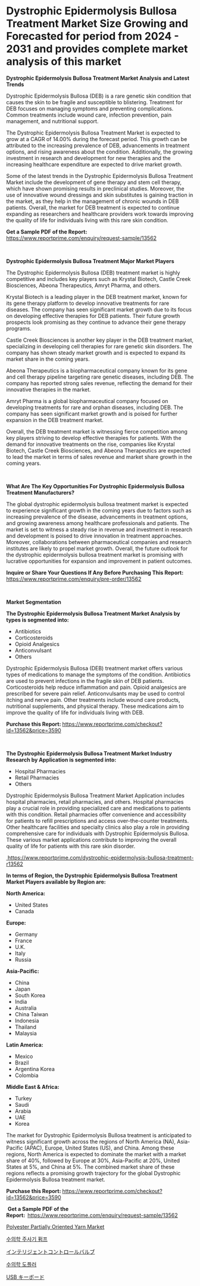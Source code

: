 <p><h1>Dystrophic Epidermolysis Bullosa Treatment Market Size Growing and Forecasted for period from 2024 - 2031 and provides complete market analysis of this market</h1></p><p><strong>Dystrophic Epidermolysis Bullosa Treatment Market Analysis and Latest Trends</strong></p>
<p><p>Dystrophic Epidermolysis Bullosa (DEB) is a rare genetic skin condition that causes the skin to be fragile and susceptible to blistering. Treatment for DEB focuses on managing symptoms and preventing complications. Common treatments include wound care, infection prevention, pain management, and nutritional support.</p><p>The Dystrophic Epidermolysis Bullosa Treatment Market is expected to grow at a CAGR of 14.00% during the forecast period. This growth can be attributed to the increasing prevalence of DEB, advancements in treatment options, and rising awareness about the condition. Additionally, the growing investment in research and development for new therapies and the increasing healthcare expenditure are expected to drive market growth.</p><p>Some of the latest trends in the Dystrophic Epidermolysis Bullosa Treatment Market include the development of gene therapy and stem cell therapy, which have shown promising results in preclinical studies. Moreover, the use of innovative wound dressings and skin substitutes is gaining traction in the market, as they help in the management of chronic wounds in DEB patients. Overall, the market for DEB treatment is expected to continue expanding as researchers and healthcare providers work towards improving the quality of life for individuals living with this rare skin condition.</p></p>
<p><strong>Get a Sample PDF of the Report:&nbsp;</strong> <a href="https://www.reportprime.com/enquiry/request-sample/13562">https://www.reportprime.com/enquiry/request-sample/13562</a></p>
<p>&nbsp;</p>
<p><strong>Dystrophic Epidermolysis Bullosa Treatment Major Market Players</strong></p>
<p><p>The Dystrophic Epidermolysis Bullosa (DEB) treatment market is highly competitive and includes key players such as Krystal Biotech, Castle Creek Biosciences, Abeona Therapeutics, Amryt Pharma, and others. </p><p>Krystal Biotech is a leading player in the DEB treatment market, known for its gene therapy platform to develop innovative treatments for rare diseases. The company has seen significant market growth due to its focus on developing effective therapies for DEB patients. Their future growth prospects look promising as they continue to advance their gene therapy programs.</p><p>Castle Creek Biosciences is another key player in the DEB treatment market, specializing in developing cell therapies for rare genetic skin disorders. The company has shown steady market growth and is expected to expand its market share in the coming years. </p><p>Abeona Therapeutics is a biopharmaceutical company known for its gene and cell therapy pipeline targeting rare genetic diseases, including DEB. The company has reported strong sales revenue, reflecting the demand for their innovative therapies in the market.</p><p>Amryt Pharma is a global biopharmaceutical company focused on developing treatments for rare and orphan diseases, including DEB. The company has seen significant market growth and is poised for further expansion in the DEB treatment market.</p><p>Overall, the DEB treatment market is witnessing fierce competition among key players striving to develop effective therapies for patients. With the demand for innovative treatments on the rise, companies like Krystal Biotech, Castle Creek Biosciences, and Abeona Therapeutics are expected to lead the market in terms of sales revenue and market share growth in the coming years.</p></p>
<p>&nbsp;</p>
<p><strong>What Are The Key Opportunities For Dystrophic Epidermolysis Bullosa Treatment Manufacturers?</strong></p>
<p><p>The global dystrophic epidermolysis bullosa treatment market is expected to experience significant growth in the coming years due to factors such as increasing prevalence of the disease, advancements in treatment options, and growing awareness among healthcare professionals and patients. The market is set to witness a steady rise in revenue and investment in research and development is poised to drive innovation in treatment approaches. Moreover, collaborations between pharmaceutical companies and research institutes are likely to propel market growth. Overall, the future outlook for the dystrophic epidermolysis bullosa treatment market is promising with lucrative opportunities for expansion and improvement in patient outcomes.</p></p>
<p><strong>Inquire or Share Your Questions If Any Before Purchasing This Report:</strong> <a href="https://www.reportprime.com/enquiry/pre-order/13562">https://www.reportprime.com/enquiry/pre-order/13562</a></p>
<p>&nbsp;</p>
<p><strong>Market Segmentation</strong></p>
<p><strong>The Dystrophic Epidermolysis Bullosa Treatment Market Analysis by types is segmented into:</strong></p>
<p><ul><li>Antibiotics</li><li>Corticosteroids</li><li>Opioid Analgesics</li><li>Anticonvulsant</li><li>Others</li></ul></p>
<p><p>Dystrophic Epidermolysis Bullosa (DEB) treatment market offers various types of medications to manage the symptoms of the condition. Antibiotics are used to prevent infections in the fragile skin of DEB patients. Corticosteroids help reduce inflammation and pain. Opioid analgesics are prescribed for severe pain relief. Anticonvulsants may be used to control itching and nerve pain. Other treatments include wound care products, nutritional supplements, and physical therapy. These medications aim to improve the quality of life for individuals living with DEB.</p></p>
<p><strong>Purchase this Report:&nbsp;</strong><a href="https://www.reportprime.com/checkout?id=13562&price=3590">https://www.reportprime.com/checkout?id=13562&price=3590</a></p>
<p>&nbsp;</p>
<p><strong>The Dystrophic Epidermolysis Bullosa Treatment Market Industry Research by Application is segmented into:</strong></p>
<p><ul><li>Hospital Pharmacies</li><li>Retail Pharmacies</li><li>Others</li></ul></p>
<p><p>Dystrophic Epidermolysis Bullosa Treatment Market Application includes hospital pharmacies, retail pharmacies, and others. Hospital pharmacies play a crucial role in providing specialized care and medications to patients with this condition. Retail pharmacies offer convenience and accessibility for patients to refill prescriptions and access over-the-counter treatments. Other healthcare facilities and specialty clinics also play a role in providing comprehensive care for individuals with Dystrophic Epidermolysis Bullosa. These various market applications contribute to improving the overall quality of life for patients with this rare skin disorder.</p></p>
<p><a href="https://www.reportprime.com/dystrophic-epidermolysis-bullosa-treatment-r13562">&nbsp;https://www.reportprime.com/dystrophic-epidermolysis-bullosa-treatment-r13562</a></p>
<p><strong>In terms of Region, the Dystrophic Epidermolysis Bullosa Treatment Market Players available by Region are:</strong></p>
<p>
    <p> <strong> North America: </strong>
        <ul>
            <li>United States</li>
            <li>Canada</li>
        </ul>
        </p> 
    <p> <strong> Europe: </strong>
        <ul>
            <li>Germany</li>
            <li>France</li>
            <li>U.K.</li>
            <li>Italy</li>
            <li>Russia</li>
        </ul>
        </p> 
    <p> <strong> Asia-Pacific: </strong>
        <ul>
            <li>China</li>
            <li>Japan</li>
            <li>South Korea</li>
            <li>India</li>
            <li>Australia</li>
            <li>China Taiwan</li>
            <li>Indonesia</li>
            <li>Thailand</li>
            <li>Malaysia</li>
        </ul>
        </p> 
    <p> <strong> Latin America: </strong>
        <ul>
            <li>Mexico</li>
            <li>Brazil</li>
            <li>Argentina Korea</li>
            <li>Colombia</li>
        </ul>
        </p> 
    <p> <strong> Middle East & Africa: </strong>
        <ul>
            <li>Turkey</li>
            <li>Saudi</li>
            <li>Arabia</li>
            <li>UAE</li>
            <li>Korea</li>
        </ul>
    </p>
    </p>
<p><p>The market for Dystrophic Epidermolysis Bullosa treatment is anticipated to witness significant growth across the regions of North America (NA), Asia-Pacific (APAC), Europe, United States (US), and China. Among these regions, North America is expected to dominate the market with a market share of 40%, followed by Europe at 30%, Asia-Pacific at 20%, United States at 5%, and China at 5%. The combined market share of these regions reflects a promising growth trajectory for the global Dystrophic Epidermolysis Bullosa treatment market.</p></p>
<p><strong>Purchase this Report: </strong><a href="https://www.reportprime.com/checkout?id=13562&price=3590">https://www.reportprime.com/checkout?id=13562&price=3590</a></p>
<p>&nbsp;<strong>Get a Sample PDF of the Report:&nbsp;&nbsp;</strong><a href="https://www.reportprime.com/enquiry/request-sample/13562">https://www.reportprime.com/enquiry/request-sample/13562</a></p>
<p><strong></strong></p>
<p><p><a href="https://issuu.com/reportprime-2/docs/polyester-partially-oriented-yarn-market-size-2030">Polyester Partially Oriented Yarn Market</a></p><p><a href="https://github.com/vsckjg50460/Market-Research-Report-List-1/blob/main/901913122626.md">수의학 주사기 펌프</a></p><p><a href="https://github.com/lrlmopnhwd79300/Market-Research-Report-List-1/blob/main/362859424591.md">インテリジェントコントロールバルブ</a></p><p><a href="https://github.com/akzkkws047661437/Market-Research-Report-List-1/blob/main/736344122625.md">수의학 도플러</a></p><p><a href="https://medium.com/@magalirtiz2005/usb%E3%82%AD%E3%83%BC%E3%83%9C%E3%83%BC%E3%83%89%E5%B8%82%E5%A0%B4%E3%81%AE%E8%A6%8F%E6%A8%A1%E3%81%AF-%E3%82%B0%E3%83%AD%E3%83%BC%E3%83%90%E3%83%AB%E7%94%A3%E6%A5%AD%E3%81%A7%E6%9C%80%E9%81%A9%E3%81%AA%E3%83%9E%E3%83%BC%E3%82%B1%E3%83%86%E3%82%A3%E3%83%B3%E3%82%B0%E3%83%81%E3%83%A3%E3%83%8D%E3%83%AB%E3%82%92%E6%98%8E%E3%82%89%E3%81%8B%E3%81%AB%E3%81%97%E3%81%BE%E3%81%99-32ea3d9d2c69">USB キーボード</a></p></p>